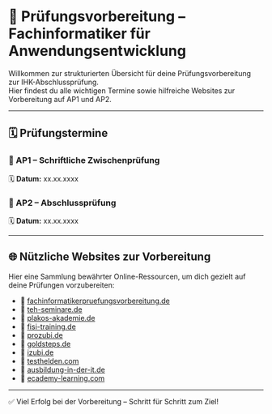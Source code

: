 # 📘 Prüfungsvorbereitung – Fachinformatiker für Anwendungsentwicklung

Willkommen zur strukturierten Übersicht für deine Prüfungsvorbereitung zur IHK-Abschlussprüfung.  
Hier findest du alle wichtigen Termine sowie hilfreiche Websites zur Vorbereitung auf AP1 und AP2.

---

## 🗓️ Prüfungstermine

### 📌 AP1 – Schriftliche Zwischenprüfung  
🗓️ **Datum:** xx.xx.xxxx

### 📌 AP2 – Abschlussprüfung  
🗓️ **Datum:** xx.xx.xxxx

---

## 🌐 Nützliche Websites zur Vorbereitung

Hier eine Sammlung bewährter Online-Ressourcen, um dich gezielt auf deine Prüfungen vorzubereiten:

- 🔗 [fachinformatikerpruefungsvorbereitung.de](https://fachinformatikerpruefungsvorbereitung.de)  
- 🔗 [teh-seminare.de](https://www.teh-seminare.de)  
- 🔗 [plakos-akademie.de](https://plakos-akademie.de/vorbereitung/abschlusspruefung-fachinformatiker)  
- 🔗 [fisi-training.de](https://fisi-training.de)  
- 🔗 [prozubi.de](https://prozubi.de/ihk-pruefung/fachinformatiker-fachinformatikerin)  
- 🔗 [goldsteps.de](https://www.goldsteps.de/it-umschulung/pruefungsvorbereitung-ihk-abschlussprojekt)  
- 🔗 [izubi.de](https://izubi.de)  
- 🔗 [testhelden.com](https://testhelden.com/produkt/fachinformatiker-pruefung)  
- 🔗 [ausbildung-in-der-it.de](https://app.ausbildung-in-der-it.de)  
- 🔗 [ecademy-learning.com](https://www.ecademy-learning.com/de/fachinformatik)

---

✅ Viel Erfolg bei der Vorbereitung – Schritt für Schritt zum Ziel!